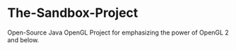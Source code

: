 The-Sandbox-Project
===================

Open-Source Java OpenGL Project for emphasizing the power of OpenGL 2 and below.
